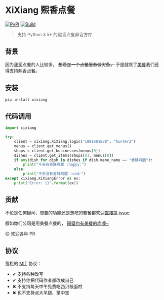 # XiXiang 熙香点餐
[![PyPI](https://img.shields.io/pypi/v/xixiang.svg)](https://pypi.python.org/pypi/xixiang)
[![Build](https://github.com/LKI/xixiang/workflows/Build/badge.svg)](https://github.com/LKI/xixiang)

> 支持 Python 3.5+ 的熙香点餐非官方库


## 背景

因为[我司](https://www.lagou.com/gongsi/j86312.html)点餐的人比较多，
~~想着加一个点餐服务做灾备，~~
于是就除了[美餐](https://github.com/LKI/meican)我们还得支持熙香点餐。


## 安装

```bash
pip install xixiang
```


## 代码调用

```python
import xixiang

try:
    client = xixiang.XiXiang.login("1881881888", "hunter2")
    menus = client.get_menus()
    shops = client.get_businesses(menus[0])
    dishes = client.get_items(shops[0], menus[0])
    if any(dish for dish in dishes if dish.menu_name == "香酥鸡腿"):
        print("今天有香酥鸡腿 :happy:")
    else:
        print("今天没有香酥鸡腿 :sad:")
except xixiang.XiXiangError as ex:
    print("Error: {}".format(ex))
```


## 贡献

不论是任何疑问、想要的功能~~还是想吃的套餐~~都欢迎[直接提 issue](https://github.com/LKI/xixiang/issues/new)

假如你们公司是用美餐点餐的，
[隔壁也有美餐的库噢~](https://github.com/LKI/meican)

:wink: 欢迎各种 PR


## 协议

宽松的 [MIT](https://github.com/LKI/xixiang/blob/master/LICENSE) 协议：

- ✔ 支持各种改写
- ✔ 支持你把代码作者都改成自己
- ✖ 不支持每天中午免费吃西贝莜面村
- ✖ 也不支持点大羊腿、掌中宝
